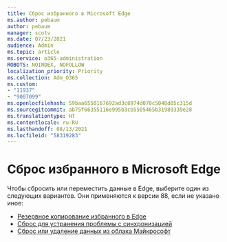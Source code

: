 ```yaml
---
title: Сброс избранного в Microsoft Edge
ms.author: pebaum
author: pebaum
manager: scotv
ms.date: 07/23/2021
audience: Admin
ms.topic: article
ms.service: o365-administration
ROBOTS: NOINDEX, NOFOLLOW
localization_priority: Priority
ms.collection: Adm_O365
ms.custom:
- "11937"
- "9007099"
ms.openlocfilehash: 59baa6550167692ad3c8974d070c5048d05c315d
ms.sourcegitcommit: ab75f66355116e995b3cb5505465b31989339e28
ms.translationtype: HT
ms.contentlocale: ru-RU
ms.lasthandoff: 08/13/2021
ms.locfileid: "58319283"
---
```

# <a name="reset-favorites-in-microsoft-edge"></a>Сброс избранного в Microsoft Edge

Чтобы сбросить или переместить данные в Edge, выберите один из следующих вариантов. Они применяются к версии 88, если не указано иное: 

- [Резервное копирование избранного в Edge](https://docs.microsoft.com/deployedge/edge-learnmore-reset-data-in-cloud#back-up-your-favorites)
- [Сброс для устранения проблемы с синхронизацией](https://docs.microsoft.com/deployedge/edge-learnmore-reset-data-in-cloud#perform-a-reset-to-fix-a-synchronization-problem)
- [Сброс или удаление данных из облака Майкрософт](https://docs.microsoft.com/deployedge/edge-learnmore-reset-data-in-cloud#perform-a-reset-to-remove-your-data-from-microsofts-cloud)